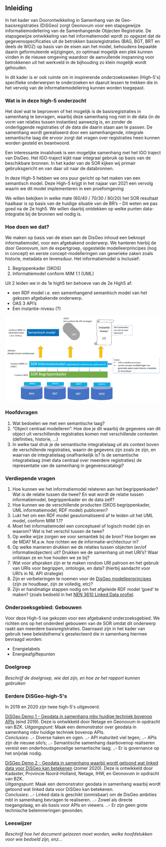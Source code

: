 ## Inleiding

In het kader van Doorontwikkeling in Samenhang van de Geo-basisregistraties (DiSGeo) zorgt Geonovum voor een stapsgewijze informatiemodellering van de Samenhangende Objecten Registratie. 
De stapsgewijze ontwikkeling van het informatiemodel wprdt zo opgezet dat de gegevensspecificaties uit de betrokken basisregistraties (BAG, BGT, BRT en deels de WOZ) op basis van de eisen aan het model, behoudens bepaalde daarin geformuleerde wijzigingen, zo optimaal mogelijk een plek kunnen vinden in de nieuwe omgeving waardoor de aanvullende inspanning voor betrokkenen uit het werkveld in de bijhouding zo klein mogelijk wordt gehouden. 

In dit kader is er ook ruimte om in inspirerende onderzoeksweken (High-5's) specifieke onderwerpen te onderzoeken en daaruit lessen te trekken die in het vervolg van de informatiemodellering kunnen worden toegepast.



### Wat is in deze high-5 onderzocht

Het doel wat te beproeven of het mogelijk is de basisregistraties in samenhang te bevragen, waarbij deze samenhang nog niet in de data (in de vorm van relaties tussen instanties) aanwezig is, en zonder de onderliggende registraties of de data die daarin staan aan te passen. De samenhang wordt gerealiseerd door een samenhangende, integrale semantische laag die ervoor zorgt dat vragen over registraties heen kunnen worden gesteld en beantwoord.

Een interessante invalshoek is een mogelijke samenhang met het IGO traject van DisGeo. Het IGO-traject kijkt naar integraal gebruik op basis van de beschikbare bronnen. In het kader van de SOR kijken wij primair gebruiksgericht en van daar uit naar de databronnen.

In deze High-5 hebben we ons puur gericht op het maken van een semantisch model. 
Deze High-5 krijgt in het najaar van 2021 een vervolg waarin we dit model implementeren in een proefomgeving

We willen bekijken in welke mate (60/40 / 70/30 / 80/20) het SOR resultaat haalbaar is op basis van de huidige situatie van de BR’s – Dit weten we pas goed na de 2e high5. We willen daarbij ontdekken op welke punten data-integratie bij de bronnen wel nodig is.

### Hoe doen we dat?

We maken op basis van de eisen aan de DisGeo inhoud een beknopt informatiemodel, voor een afgebakend onderwerp. We hanteren hierbij de door Geonovum, ism de expertgroep, opgestelde modelleerprincipes (nog in concept) en eerste concept-modelleringen van generieke zaken zoals historie, metadata en levensduur. Het informatiemodel is Inclusief:

1. Begrippenkader (SKOS)
2. Informatiemodel conform MIM 1.1 (UML)

Uit 2 leiden we in de 1e high5 ten behoeve van de 2e High5 af:

- een RDF model i.e. een samenhangend semantisch model van het gekozen afgebakende onderwerp.
- OAS 3 API’s
- Een instantie-niveau (?)

![samenhang](media/samenhang.png)

### Hoofdvragen

1.  Wat bedoelen we met een semantische laag?
2. “Object centraal modelleren”: Hoe doe je dit waarbij de gegevens van dit object uit verschillende registraties komen met verschillende contexten (definities, historie, …)
3. In welke taal druk je de semantische integratielaag uit als context boven de verschillende registraties, waarin de gegevens zijn zoals ze zijn, en waarvan de integratielaag onafhankelijk is? Is de semantische integratielaag (met data centraal over meerdere registraties) de representatie van de samenhang in gegevenscatalogi?

### Verdiepende vragen

1. Hoe kunnen we het informatiemodel relateren aan het begrippenkader? Wat is de relatie tussen die twee? En wat wordt de relatie tussen informatiemodel, begrippenkader en de data zelf?
2. Hoe kunnen we de verschillende producten (SKOS begrippenkader, UML informatiemodel, RDF model) publiceren?
3. Lukt het om een RDF model geautomatiseerd af te leiden uit het UML model, conform MIM 1.1?
4. Moet het informatiemodel een conceptueel of logisch model zijn en waarom? Wat is het verschil tussen de twee?
5. Op welke wijze zorgen we voor semantiek bij de bron? Hoe borgen we de MDA? M.a.w. hoe richten we de informatie-architectuur in?
6. Op welke manieren drukken we de relaties tussen objecten (en/of informatieobjecten) uit? Drukken we de samenhang uit met URI’s? Waar ontstaan ze en hoe houden we ze bij?
7. Wat voor afspraken zijn er te maken rondom URI patroon en het gebruik van URIs voor begrippen, ontologie, en data? (hierbij aandacht voor URI’s in NL API strategie)
8. Zijn er verbeteringen te noemen voor de [DisGeo modelleerprincipes](https://geonovum.github.io/disgeo-imsor/modelleerprincipes/) (zijn ze houdbaar, zijn ze volledig, etc)?
9. Zijn er handmatige stappen nodig om het afgeleide RDF model ‘goed’ te maken? (zoals bedoeld in het [NEN 3610 Linked Data profiel](https://docs.geostandaarden.nl/nen3610/nldp/#basisprincipes-normalisatie). 


### Onderzoeksgebied: Gebouwen

Voor deze High-5 ise gekozen voor een afgebakend onderzoeksgebied. We richten ons op het onderdeel gebouwen van de SOR omdat dit onderwerp raakt aan meerdere basisregistraties.
Daarnaast zijn in het kader van gebruik twee beleidsthema's geselecteerd die in samenhang hiermee bevraagd worden:
- Energielabels
- Energieafgiftepunten 

### Doelgroep

*Beschrijf de doelgroep, wie dat zijn, en hoe ze het rapport kunnen gebruiken*

### Eerdere DiSGeo-high-5's 

In 2019 en 2020 zijn twee high-5's uitgevoerd. 

[DiSGeo Demo 1 - Geodata in samenhang mbv huidige techniek bovenop APIs](https://docs.geostandaarden.nl/disgeo/dll/) (eind 2019). Deze is ontwikkeld door Netage en Geonovum in opdracht van BZK. 
    *Uitgangspunt*: Maak een demonstrator over geodata in samenhang mbv huidige techniek bovenop APIs.  
    *Conclusies*: 
    ..- Diverse haken en ogen. 
    ..- API maturiteit viel tegen; 
    ..- APIs zijn de nieuwe silo’s; 
    ..- Semantische samenhang daarbovenop realiseren vereist een onderhoudsgevoelige semantische laag; 
    ..- Er is governance op het snijvlak nodig.


[DiSGeo Demo 2 - Geodata in samenhang waarbij wordt getoond wat linked data voor DiSGeo kan betekenen](https://docs.geostandaarden.nl/disgeo/dll2/) (zomer 2020). Deze is ontwikkeld door Kadaster, Provincie Noord-Holland, Netage, IHW, en Geonovum in opdracht van BZK.  
    *Uitgangspunt*: Maak een demonstrator geodata in samenhang waarbij wordt getoond wat linked data voor DiSGeo kan betekenen.  
    *Conclusies*: 
    ..- Linked data is geschikt (onmisbaar) om de DisGeo ambities mbt in samenhang bevragen te realiseren. 
    ..- Zowel als directe toegangslaag, en als basis voor APIs en viewers. 
    ..- Er zijn geen grote technische belemmeringen gevonden. 

### Leeswijzer

*Beschrijf hoe het document gelzezen moet worden, welke hoofdstukken voor wie bedoeld zijn, enz...*
